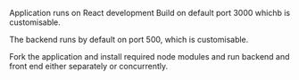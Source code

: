 Application runs on React development Build on default port 3000 whichb is customisable.

The backend runs by default on port 500, which is customisable.

Fork the application and install required node modules and run backend and front end either separately or concurrently. 